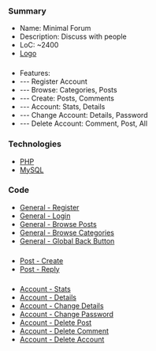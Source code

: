 ### Summary
- Name: Minimal Forum
- Description: Discuss with people
- LoC: ~2400
- [Logo](https://github.com/Sinc0/PhpMinimalForum/blob/master/public/icon.png)
###
- Features:
- \--- Register Account
- \--- Browse: Categories, Posts
- \--- Create: Posts, Comments
- \--- Account: Stats, Details
- \--- Change Account: Details, Password
- \--- Delete Account: Comment, Post, All

### Technologies
- [PHP](https://www.php.net)
- [MySQL](https://www.mysql.com)

### Code
- [General - Register](https://github.com/Sinc0/PhpMinimalForum/blob/master/index.php#L81-L114)
- [General - Login](https://github.com/Sinc0/PhpMinimalForum/blob/master/index.php#L26-L79)
- [General - Browse Posts](https://github.com/Sinc0/PhpMinimalForum/blob/master/posts.php#L20-L31)
- [General - Browse Categories](https://github.com/Sinc0/PhpMinimalForum/blob/master/categories.php#L18-L29)
- [General - Global Back Button](https://github.com/Sinc0/PhpMinimalForum/blob/master/include-backbutton.php#L1-L5)
###
- [Post - Create](https://github.com/Sinc0/PhpMinimalForum/blob/master/category.php#L36-L71)
- [Post - Reply](https://github.com/Sinc0/PhpMinimalForum/blob/master/post.php#L58-L97)
###
- [Account - Stats](https://github.com/Sinc0/PhpMinimalForum/blob/master/account.php#L351-L356)
- [Account - Details](https://github.com/Sinc0/PhpMinimalForum/blob/master/account.php#L358-L368)
- [Account - Change Details](https://github.com/Sinc0/PhpMinimalForum/blob/master/account.php#L50-L83)
- [Account - Change Password](https://github.com/Sinc0/PhpMinimalForum/blob/master/account.php#L85-L126)
- [Account - Delete Post](https://github.com/Sinc0/PhpMinimalForum/blob/master/account.php#L128-L149)
- [Account - Delete Comment](https://github.com/Sinc0/PhpMinimalForum/blob/master/account.php#L151-L171)
- [Account - Delete Account](https://github.com/Sinc0/PhpMinimalForum/blob/master/account.php#L173-L310)